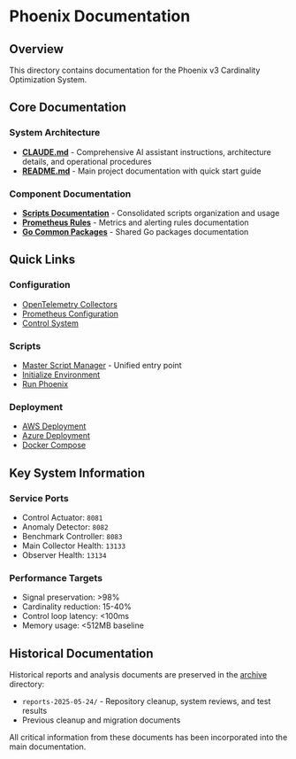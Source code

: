 # Phoenix Documentation

## Overview
This directory contains documentation for the Phoenix v3 Cardinality Optimization System.

## Core Documentation

### System Architecture
- **[CLAUDE.md](../CLAUDE.md)** - Comprehensive AI assistant instructions, architecture details, and operational procedures
- **[README.md](../README.md)** - Main project documentation with quick start guide

### Component Documentation
- **[Scripts Documentation](../scripts/consolidated/README.md)** - Consolidated scripts organization and usage
- **[Prometheus Rules](../configs/monitoring/prometheus/rules/README.md)** - Metrics and alerting rules documentation
- **[Go Common Packages](../packages/go-common/README.md)** - Shared Go packages documentation

## Quick Links

### Configuration
- [OpenTelemetry Collectors](../configs/otel/collectors/)
- [Prometheus Configuration](../configs/monitoring/prometheus/)
- [Control System](../configs/control/)

### Scripts
- [Master Script Manager](../scripts/consolidated/phoenix-scripts.sh) - Unified entry point
- [Initialize Environment](../scripts/consolidated/core/initialize-environment.sh)
- [Run Phoenix](../scripts/consolidated/core/run-phoenix.sh)

### Deployment
- [AWS Deployment](../scripts/consolidated/deployment/deploy-aws.sh)
- [Azure Deployment](../scripts/consolidated/deployment/deploy-azure.sh)
- [Docker Compose](../docker-compose.yaml)

## Key System Information

### Service Ports
- Control Actuator: `8081`
- Anomaly Detector: `8082`
- Benchmark Controller: `8083`
- Main Collector Health: `13133`
- Observer Health: `13134`

### Performance Targets
- Signal preservation: >98%
- Cardinality reduction: 15-40%
- Control loop latency: <100ms
- Memory usage: <512MB baseline

## Historical Documentation
Historical reports and analysis documents are preserved in the [archive](archive/) directory:
- `reports-2025-05-24/` - Repository cleanup, system reviews, and test results
- Previous cleanup and migration documents

All critical information from these documents has been incorporated into the main documentation.